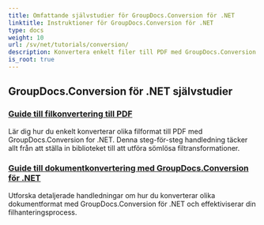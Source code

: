 ```yaml
---
title: Omfattande självstudier för GroupDocs.Conversion för .NET
linktitle: Instruktioner för GroupDocs.Conversion för .NET
type: docs
weight: 10
url: /sv/net/tutorials/conversion/
description: Konvertera enkelt filer till PDF med GroupDocs.Conversion för .NET. Effektivisera dokumenthanteringen med anpassningsbara alternativ.
is_root: true
---
```


## GroupDocs.Conversion för .NET självstudier
### [Guide till filkonvertering till PDF](./guide-to-file-conversion-to-pdf/)
Lär dig hur du enkelt konverterar olika filformat till PDF med GroupDocs.Conversion for .NET. Denna steg-för-steg handledning täcker allt från att ställa in biblioteket till att utföra sömlösa filtransformationer.
### [Guide till dokumentkonvertering med GroupDocs.Conversion för .NET](./guide-to-document-conversion/)
Utforska detaljerade handledningar om hur du konverterar olika dokumentformat med GroupDocs.Conversion för .NET och effektiviserar din filhanteringsprocess.